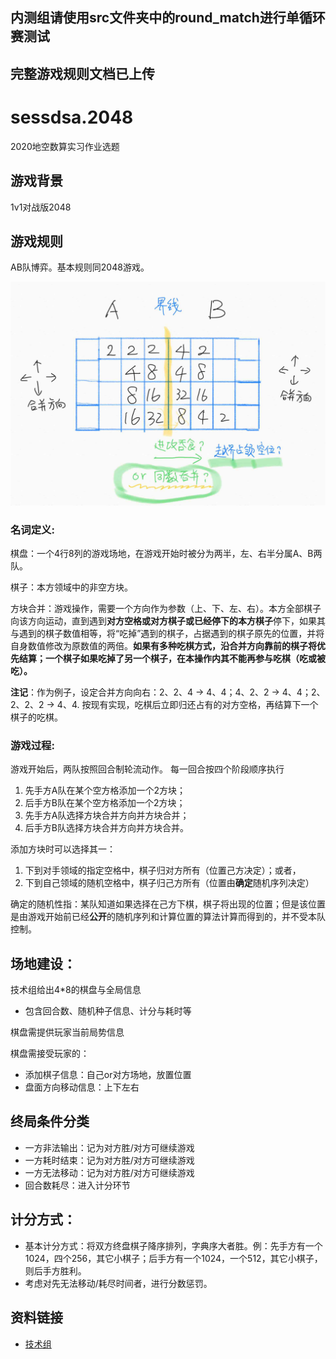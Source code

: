 内测组请使用src文件夹中的round_match进行单循环赛测试
---

完整游戏规则文档已上传
---

# sessdsa.2048
2020地空数算实习作业选题

## 游戏背景
1v1对战版2048

## 游戏规则
AB队博弈。基本规则同2048游戏。

![点子图](idea1.jpg)

### **名词定义**:

棋盘：一个4行8列的游戏场地，在游戏开始时被分为两半，左、右半分属A、B两队。

棋子：本方领域中的非空方块。

方块合并：游戏操作，需要一个方向作为参数（上、下、左、右）。本方全部棋子向该方向运动，直到遇到**对方空格或对方棋子或已经停下的本方棋子**停下，如果其与遇到的棋子数值相等，将“吃掉”遇到的棋子，占据遇到的棋子原先的位置，并将自身数值修改为原数值的两倍。**如果有多种吃棋方式，沿合并方向靠前的棋子将优先结算；一个棋子如果吃掉了另一个棋子，在本操作内其不能再参与吃棋（吃或被吃）。**

**注记**：作为例子，设定合并方向向右：2、2、4 -> 4、4；4、2、2 -> 4、4；2、2、2、2 -> 4、4. 按现有实现，吃棋后立即归还占有的对方空格，再结算下一个棋子的吃棋。

### **游戏过程**:

游戏开始后，两队按照回合制轮流动作。 每一回合按四个阶段顺序执行

1.	先手方A队在某个空方格添加一个2方块；
2.	后手方B队在某个空方格添加一个2方块；
3.	先手方A队选择方块合并方向并方块合并；
4.	后手方B队选择方块合并方向并方块合并。

添加方块时可以选择其一：
1.  下到对手领域的指定空格中，棋子归对方所有（位置己方决定）；或者，
2.  下到自己领域的随机空格中，棋子归己方所有（位置由**确定**随机序列决定）

确定的随机性指：某队知道如果选择在己方下棋，棋子将出现的位置；但是该位置是由游戏开始前已经**公开**的随机序列和计算位置的算法计算而得到的，并不受本队控制。

## 场地建设：
技术组给出4*8的棋盘与全局信息
- 包含回合数、随机种子信息、计分与耗时等

棋盘需提供玩家当前局势信息

棋盘需接受玩家的：
- 添加棋子信息：自己or对方场地，放置位置
- 盘面方向移动信息：上下左右

## 终局条件分类
- 一方非法输出：记为对方胜/对方可继续游戏
- 一方耗时结束：记为对方胜/对方可继续游戏
- 一方无法移动：记为对方胜/对方可继续游戏
- 回合数耗尽：进入计分环节

## 计分方式：
- 基本计分方式：将双方终盘棋子降序排列，字典序大者胜。例：先手方有一个1024，四个256，其它小棋子；后手方有一个1024，一个512，其它小棋子，则后手方胜利。
- 考虑对先无法移动/耗尽时间者，进行分数惩罚。

## 资料链接
- [技术组](team.md)
